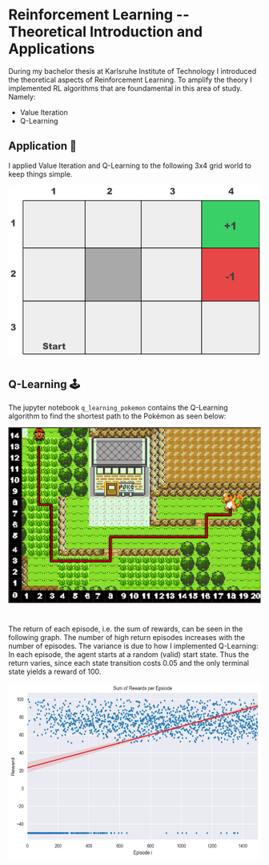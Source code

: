 # Reinforcement Learning -- Theoretical Introduction and Applications

During my bachelor thesis at Karlsruhe Institute of Technology I introduced the theoretical aspects of Reinforcement Learning.
To amplify the theory I implemented RL algorithms that are foundamental in this area of study. Namely:
* Value Iteration
* Q-Learning

## Application :rocket:
I applied Value Iteration and Q-Learning to the following 3x4 grid world to keep things simple.

<img src="assets/grid.png?raw=true" width="600" height="340">

# 
## Q-Learning :joystick:
The jupyter notebook `q_learning_pokemon` contains the Q-Learning algorithm to find the shortest path to the Pokémon as seen below:

<img src="assets/pokemon_gridworld_only_charmander_solution.PNG?raw=true" width="600" height="350">

#
The return of each episode, i.e. the sum of rewards, can be seen in the following graph. The number of high return episodes increases with the number of episodes. The variance is due to how I implemented Q-Learning: In each episode, the agent starts at a random (valid) start state. Thus the return varies, since each state transition costs 0.05 and the only terminal state yields a reward of 100.

<img src="assets/pokemon-rewards-per-episode.png?raw=true" width="600" height="350">